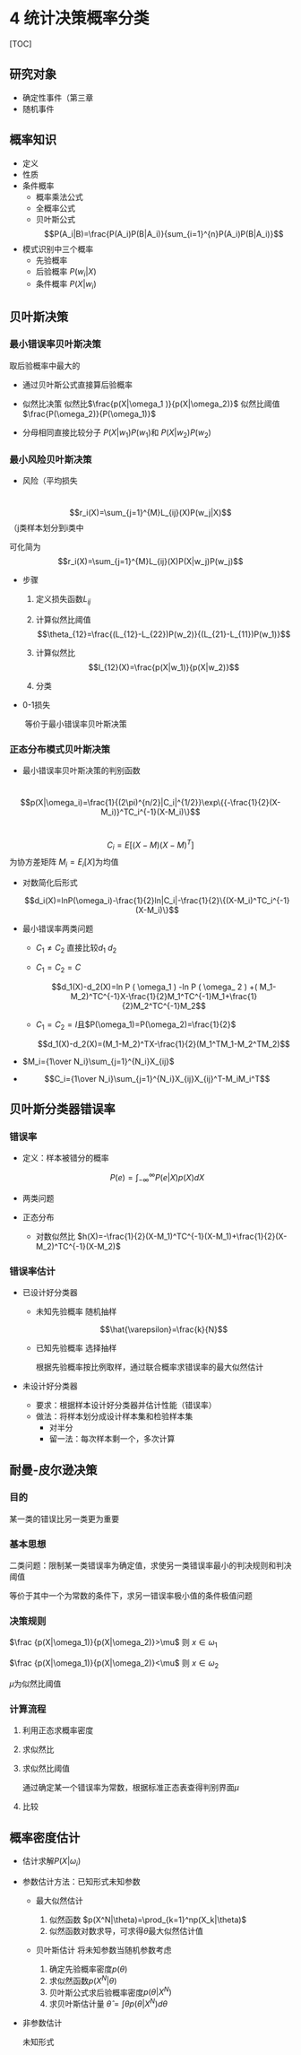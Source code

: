 # 4 统计决策概率分类

[TOC]

## 研究对象

- 确定性事件（第三章
- 随机事件

## 概率知识

- 定义
- 性质
- 条件概率
  - 概率乘法公式
  - 全概率公式
  - 贝叶斯公式 $$P(A_i|B)=\frac{P(A_i)P(B|A_i)}{sum_{i=1}^{n}P(A_i)P(B|A_i)}$$
- 模式识别中三个概率
  - 先验概率 
  - 后验概率  $P(w_i|X)$
  - 条件概率 $P(X|w_i)$

## 贝叶斯决策

### 最小错误率贝叶斯决策

取后验概率中最大的

- 通过贝叶斯公式直接算后验概率

- 似然比决策 似然比$\frac{p(X|\omega_1 )}{p(X|\omega_2)}$ 似然比阈值 $\frac{P(\omega_2)}{P(\omega_1)}$

- 分母相同直接比较分子 $P(X|w_1)P(w_1)$和 $P(X|w_2)P(w_2)$

### 最小风险贝叶斯决策

- 风险（平均损失

​	 $$r_i(X)=\sum_{j=1}^{M}L_{ij}(X)P(w_j|X)$$ （j类样本划分到i类中

可化简为  $$r_i(X)=\sum_{j=1}^{M}L_{ij}(X)P(X|w_j)P(w_j)$$

- 步骤

  1. 定义损失函数$L_{ij}$

  2. 计算似然比阈值$$\theta_{12}=\frac{(L_{12}-L_{22})P(w_2)}{(L_{21}-L_{11})P(w_1)}$$
  3. 计算似然比$$l_{12}(X)=\frac{p(X|w_1)}{p(X|w_2)}$$
  4. 分类

- 0-1损失

  ​	等价于最小错误率贝叶斯决策

### 正态分布模式贝叶斯决策

- 最小错误率贝叶斯决策的判别函数

​	$$p(X|\omega_i)=\frac{1}{(2\pi)^{n/2}|C_i|^{1/2}}\exp\{{-\frac{1}{2}(X-M_i)}^TC_i^{-1}(X-M_i)\}$$

​	$$C_i=E[(X-M)(X-M)^T]$$为协方差矩阵 $M_i=E_i[X]$为均值

- 对数简化后形式

  $$d_i(X)=lnP(\omega_i)-\frac{1}{2}ln|C_i|-\frac{1}{2}\{(X-M_i)^TC_i^{-1}(X-M_i)\}$$

- 最小错误率两类问题

  - $C_1\neq C_2$ 直接比较$d_1$ $d_2$

  - $C_1=C_2=C$

     $$d_1(X)-d_2(X)=ln P ( \omega_1 ) -ln P ( \omega_ 2 ) +( M_1-M_2)^TC^{-1}X-\frac{1}{2}M_1^TC^{-1}M_1+\frac{1}{2}M_2^TC^{-1}M_2$$

  - $C_1=C_2=I$且$P(\omega_1)=P(\omega_2)=\frac{1}{2}$

    $$d_1(X)-d_2(X)=(M_1-M_2)^TX-\frac{1}{2}(M_1^TM_1-M_2^TM_2)$$

- $M_i={1\over N_i}\sum_{j=1}^{N_i}X_{ij}$
- $$C_i={1\over N_i}\sum_{j=1}^{N_i}X_{ij}X_{ij}^T-M_iM_i^T$$

## 贝叶斯分类器错误率

### 错误率

- 定义：样本被错分的概率

  $$P(e)=\int_{-\infty}^{\infty}P(e|X)p(X)dX$$

- 两类问题
- 正态分布

  - 对数似然比 $h(X)=-\frac{1}{2}(X-M_1)^TC^{-1}(X-M_1)+\frac{1}{2}(X-M_2)^TC^{-1}(X-M_2)$

### 错误率估计

- 已设计好分类器

  - 未知先验概率 随机抽样

    $$\hat{\varepsilon}=\frac{k}{N}$$

  - 已知先验概率 选择抽样

    根据先验概率按比例取样，通过联合概率求错误率的最大似然估计

- 未设计好分类器
  - 要求：根据样本设计好分类器并估计性能（错误率）
  - 做法：将样本划分成设计样本集和检验样本集
    - 对半分
    - 留一法：每次样本剩一个，多次计算

## 耐曼-皮尔逊决策

### 目的

某一类的错误比另一类更为重要

### 基本思想

二类问题：限制某一类错误率为确定值，求使另一类错误率最小的判决规则和判决阈值

等价于其中一个为常数的条件下，求另一错误率极小值的条件极值问题

### 决策规则

$\frac {p(X|\omega_1)}{p(X|\omega_2)}>\mu$ 则 $x\in\omega_1$  

$\frac {p(X|\omega_1)}{p(X|\omega_2)}<\mu$ 则 $x\in\omega_2$

$\mu$为似然比阈值

### 计算流程

1. 利用正态求概率密度

2. 求似然比

3. 求似然比阈值 

   通过确定某一个错误率为常数，根据标准正态表查得判别界面$\mu$

4. 比较

## 概率密度估计

- 估计求解$P(X|\omega_i)$

- 参数估计方法：已知形式未知参数

  - 最大似然估计
    1. 似然函数 $p(X^N|\theta)=\prod_{k=1}^np(X_k|\theta)$
    2. 似然函数对数求导，可求得$\theta$最大似然估计值

  - 贝叶斯估计 将未知参数当随机参数考虑
    1. 确定先验概率密度$p(\theta)$
    2. 求似然函数$p(X^N|\theta)$
    3. 贝叶斯公式求后验概率密度$p(\theta|X^N)$
    4. 求贝叶斯估计量 $\hat{\theta}=\int\theta p(\theta|X^N)d\theta$

- 非参数估计

  未知形式